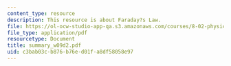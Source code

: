```yaml
---
content_type: resource
description: This resource is about Faraday?s Law.
file: https://ol-ocw-studio-app-qa.s3.amazonaws.com/courses/8-02-physics-ii-electricity-and-magnetism-spring-2007/c3bab03cb876b76ed01fa8df58058e97_summary_w09d2.pdf
file_type: application/pdf
resourcetype: Document
title: summary_w09d2.pdf
uid: c3bab03c-b876-b76e-d01f-a8df58058e97
---
```

